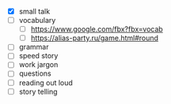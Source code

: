 - [x] small talk
- [ ] vocabulary
	- [ ] https://www.google.com/fbx?fbx=vocab
	- [ ] https://alias-party.ru/game.html#round
- [ ] grammar
- [ ] speed story
- [ ] work jargon
- [ ] questions
- [ ] reading out loud
- [ ] story telling